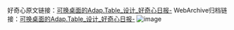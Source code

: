 好奇心原文链接：[可换桌面的Adap.Table_设计_好奇心日报-](https://www.qdaily.com/articles/4252.html)
WebArchive归档链接：[可换桌面的Adap.Table_设计_好奇心日报-](http://web.archive.org/web/20190623154048/https://www.qdaily.com/articles/4252.html)
![image](http://ww3.sinaimg.cn/large/007d5XDpgy1g3vf05zanlj30u02hrte4)